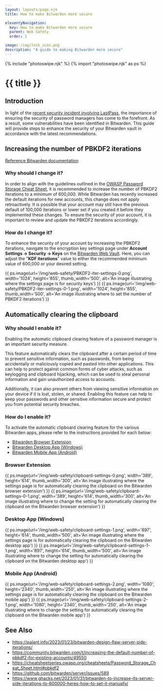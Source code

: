 ```yaml
---
layout: layouts/page.njk
title: How to make Bitwarden more secure

eleventyNavigation:
  key: How to make Bitwarden more secure
  parent: Web Safety
  order: 1

image: /img/lock_icon.png
description: "A guide to making Bitwarden more secure"
---
```

{% include "photoswipe.njk" %}
{% import "photoswipe.njk" as ps %}

# {{ title }}

## Introduction

In light of the [recent security incident involving LastPass](https://blog.lastpass.com/2022/12/notice-of-recent-security-incident/), the importance of ensuring the security of password managers has come to the forefront. As a result, some vulnerabilities have been identified in Bitwarden. This guide will provide steps to enhance the security of your Bitwarden vault in accordance with the latest recommendations.

## Increasing the number of PBKDF2 iterations

[Reference Bitwarden documentation](https://bitwarden.com/help/what-encryption-is-used/#changing-kdf-iterations)

### Why should I change it?

In order to align with the guidelines outlined in the [OWASP Password Storage Cheat Sheet](https://cheatsheetseries.owasp.org/cheatsheets/Password_Storage_Cheat_Sheet.html#pbkdf2), it is recommended to increase the number of PBKDF2 iterations to a minimum of 600,000. While Bitwarden has recently increased the default iterations for new accounts, this change does not apply retroactively. It is possible that your account may still have the previous default of 100,000 iterations or lower set if you created it before they implemented these changes. To ensure the security of your account, it is important to review and update the PBKDF2 iterations accordingly.

### How do I change it?

To enhance the security of your account by increasing the PBKDF2 iterations, navigate to the encryption key settings page under **Account Settings → Security → Keys** on the [Bitwarden Web Vault](https://vault.bitwarden.com/). Here, you can adjust the "**KDF iterations**" value to either the recommended minimum value of 600,000 or your desired setting.

<div class="pswp-gallery is-flex is-gap-1">
{{ ps.image(url='/img/web-safety/PBKDF2-iter-settings-0.png', width='1024', height='855', thumb_width='500', alt='An image illustrating where the settings page is for security keys') }}
{{ ps.image(url='/img/web-safety/PBKDF2-iter-settings-0-1.png', width='1024', height='855', thumb_width='500', alt='An image illustrating where to set the number of PBKDF2 iterations') }}
</div>

## Automatically clearing the clipboard

### Why should I enable it?

Enabling the automatic clipboard clearing feature of a password manager is an important security measure.

This feature automatically clears the clipboard after a certain period of time to prevent sensitive information, such as passwords, from being accidentally or maliciously copied and pasted into other applications. This can help to protect against common forms of cyber attacks, such as keylogging and clipboard hijacking, which can be used to steal personal information and gain unauthorized access to accounts.

Additionally, it can also prevent others from viewing sensitive information on your device if it is lost, stolen, or shared. Enabling this feature can help to keep your passwords and other sensitive information secure and protect you from potential security breaches.

### How do I enable it?

To activate the automatic clipboard clearing feature for the various Bitwarden apps, please refer to the instructions provided for each below:

<!-- no toc -->
- [Bitwarden Browser Extension](#browser-extension)
- [Bitwarden Desktop App (Windows)](#desktop-app-windows)
- [Bitwarden Mobile App (Android)](#mobile-app-android)

### Browser Extension

<div class="pswp-gallery is-flex is-gap-1">
{{ ps.image(url='/img/web-safety/clipboard-settings-0.png', width='389', height='614', thumb_width='300', alt='An image illustrating where the settings page is for automatically clearing the clipboard on the Bitwarden browser extension') }}
{{ ps.image(url='/img/web-safety/clipboard-settings-0-1.png', width='389', height='614', thumb_width='300', alt='An image illustrating where to change the setting for automatically clearing the clipboard on the Bitwarden browser extension') }}
</div>

### Desktop App (Windows)

<div class="pswp-gallery is-flex is-gap-1">
{{ ps.image(url='/img/web-safety/clipboard-settings-1.png', width='897', height='614', thumb_width='500', alt='An image illustrating where the settings page is for automatically clearing the clipboard on the Bitwarden desktop app') }}
{{ ps.image(url='/img/web-safety/clipboard-settings-1-1.png', width='897', height='614', thumb_width='500', alt='An image illustrating where to change the setting for automatically clearing the clipboard on the Bitwarden desktop app') }}
</div>

### Mobile App (Android)

<div class="pswp-gallery is-flex is-gap-1">
{{ ps.image(url='/img/web-safety/clipboard-settings-2.png', width='1080', height='2340', thumb_width='250', alt='An image illustrating where the settings page is for automatically clearing the clipboard on the Bitwarden mobile app') }}
{{ ps.image(url='/img/web-safety/clipboard-settings-2-1.png', width='1080', height='2340', thumb_width='250', alt='An image illustrating where to change the setting for automatically clearing the clipboard on the Bitwarden mobile app') }}
</div>

## See Also

- <https://palant.info/2023/01/23/bitwarden-design-flaw-server-side-iterations/>
- <https://community.bitwarden.com/t/increasing-the-default-number-of-pbkdf2-for-existing-accounts/49550>
- <https://cheatsheetseries.owasp.org/cheatsheets/Password_Storage_Cheat_Sheet.html#pbkdf2>
- <https://github.com/bitwarden/server/issues/589>
- <https://www.ghacks.net/2023/01/31/bitwarden-to-increase-its-server-side-iterations-to-600000-heres-how-to-set-it-manually/>
